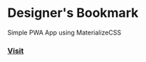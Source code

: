 # Designer's Bookmark
Simple PWA App using MaterializeCSS

### [Visit](https://desbook-pwa.sznm.dev/)